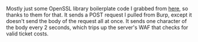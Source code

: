 Mostly just some OpenSSL library boilerplate code I grabbed from [here](https://opensource.com/article/19/6/cryptography-basics-openssl-part-1), so thanks to them for that. It sends a POST request I pulled from Burp, except it doesn't send the body of the request all at once. It sends one character of the body every 2 seconds, which trips up the server's WAF that checks for valid ticket costs. 
